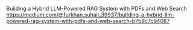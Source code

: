 Building a Hybrid LLM-Powered RAG System with PDFs and Web Search
https://medium.com/@furkhan.suhail_39937/building-a-hybrid-llm-powered-rag-system-with-pdfs-and-web-search-b7b9c7c94087
